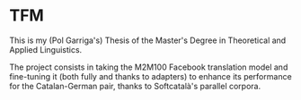 # TFM

This is my (Pol Garriga's) Thesis of the Master's Degree in Theoretical and Applied Linguistics.

The project consists in taking the M2M100 Facebook translation model and fine-tuning it (both fully and thanks to adapters) to enhance its performance for the Catalan-German pair, thanks to Softcatalà's parallel corpora.
